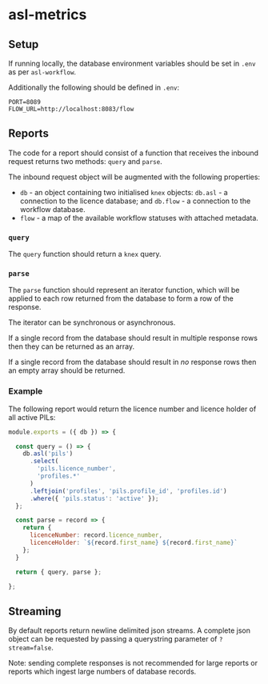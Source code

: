 # asl-metrics

## Setup

If running locally, the database environment variables should be set in `.env` as per `asl-workflow`.

Additionally the following should be defined in `.env`:

```
PORT=8089
FLOW_URL=http://localhost:8083/flow
```

## Reports

The code for a report should consist of a function that receives the inbound request returns two methods: `query` and `parse`.

The inbound request object will be augmented with the following properties:

* `db` - an object containing two initialised `knex` objects: `db.asl` - a connection to the licence database; and `db.flow` - a connection to the workflow database.
* `flow` - a map of the available workflow statuses with attached metadata.

### `query`

The `query` function should return a `knex` query.

### `parse`

The `parse` function should represent an iterator function, which will be applied to each row returned from the database to form a row of the response.

The iterator can be synchronous or asynchronous.

If a single record from the database should result in multiple response rows then they can be returned as an array.

If a single record from the database should result in _no_ response rows then an empty array should be returned.

### Example

The following report would return the licence number and licence holder of all active PILs:

```js
module.exports = ({ db }) => {

  const query = () => {
    db.asl('pils')
      .select(
        'pils.licence_number',
        'profiles.*'
      )
      .leftjoin('profiles', 'pils.profile_id', 'profiles.id')
      .where({ 'pils.status': 'active' });
  };

  const parse = record => {
    return {
      licenceNumber: record.licence_number,
      licenceHolder: `${record.first_name} ${record.first_name}`
    };
  }

  return { query, parse };

};
```

## Streaming

By default reports return newline delimited json streams. A complete json object can be requested by passing a querystring parameter of `?stream=false`.

Note: sending complete responses is not recommended for large reports or reports which ingest large numbers of database records.
